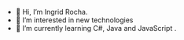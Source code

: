 - 👋 Hi, I’m Ingrid Rocha.
- 👀 I’m interested in new technologies
- 🌱 I’m currently learning C#, Java and JavaScript
.
